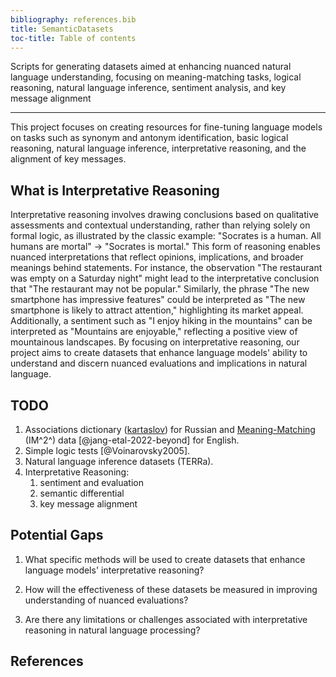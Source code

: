 ```yaml
---
bibliography: references.bib
title: SemanticDatasets
toc-title: Table of contents
---
```


Scripts for generating datasets aimed at enhancing nuanced natural
language understanding, focusing on meaning-matching tasks, logical
reasoning, natural language inference, sentiment analysis, and key
message alignment

------------------------------------------------------------------------

This project focuses on creating resources for fine-tuning language
models on tasks such as synonym and antonym identification, basic
logical reasoning, natural language inference, interpretative reasoning,
and the alignment of key messages.

## What is Interpretative Reasoning

Interpretative reasoning involves drawing conclusions based on
qualitative assessments and contextual understanding, rather than
relying solely on formal logic, as illustrated by the classic example:
"Socrates is a human. All humans are mortal" → "Socrates is mortal."
This form of reasoning enables nuanced interpretations that reflect
opinions, implications, and broader meanings behind statements. For
instance, the observation "The restaurant was empty on a Saturday night"
might lead to the interpretative conclusion that "The restaurant may not
be popular." Similarly, the phrase "The new smartphone has impressive
features" could be interpreted as "The new smartphone is likely to
attract attention," highlighting its market appeal. Additionally, a
sentiment such as "I enjoy hiking in the mountains" can be interpreted
as "Mountains are enjoyable," reflecting a positive view of mountainous
landscapes. By focusing on interpretative reasoning, our project aims to
create datasets that enhance language models' ability to understand and
discern nuanced evaluations and implications in natural language.

## TODO

1.  Associations dictionary
    ([kartaslov](https://github.com/dkulagin/kartaslov)) for Russian and
    [Meaning-Matching](https://github.com/MJ-Jang/beyond-distributional)
    (IM^2^) data [@jang-etal-2022-beyond] for English.
2.  Simple logic tests [@Voinarovsky2005].
3.  Natural language inference datasets (TERRa).
4.  Interpretative Reasoning:
    1)  sentiment and evaluation
    2)  semantic differential
    3)  key message alignment

## Potential Gaps

1.  What specific methods will be used to create datasets that enhance
    language models' interpretative reasoning?

2.  How will the effectiveness of these datasets be measured in
    improving understanding of nuanced evaluations?

3.  Are there any limitations or challenges associated with
    interpretative reasoning in natural language processing?

## References
